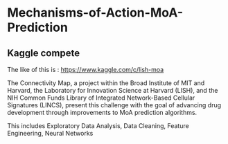 # Mechanisms-of-Action-MoA-Prediction
## Kaggle compete
The like of this is : https://www.kaggle.com/c/lish-moa

The Connectivity Map, a project within the Broad Institute of MIT and Harvard, the Laboratory for Innovation Science at Harvard (LISH), and the NIH Common Funds Library of Integrated Network-Based Cellular Signatures (LINCS), present this challenge with the goal of advancing drug development through improvements to MoA prediction algorithms.

This includes Exploratory Data Analysis, Data Cleaning, Feature Engineering, Neural Networks 

